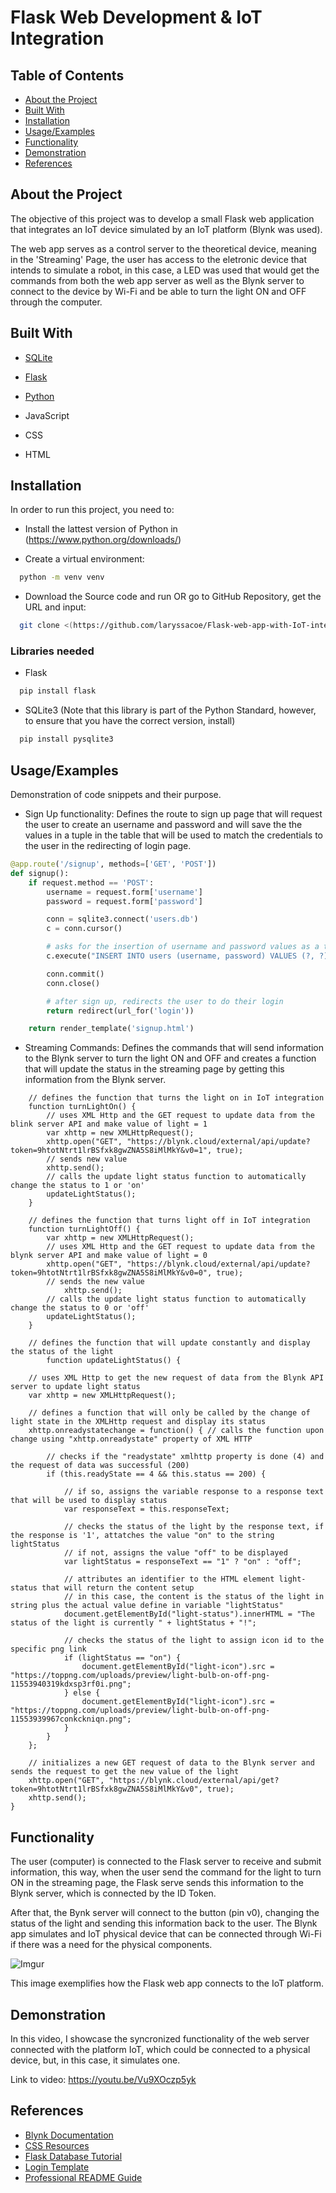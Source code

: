 
# Flask Web Development & IoT Integration
## Table of Contents

- [About the Project](#Appendix)
- [Built With](#Documentation)
- [Installation](#Installation)
- [Usage/Examples](#Usage/Examples)
- [Functionality](#Screenshots)
- [Demonstration](#Demo)
- [References](#Acknowledgments)


    
## About the Project

The objective of this project was to develop a small Flask web application that integrates an IoT device simulated by an IoT platform (Blynk was used). 

The web app serves as a control server to the theoretical device, meaning in the 'Streaming' Page, the user has access to the eletronic device that intends to simulate a robot, in this case, a LED was used that would get the commands from both the web app server as well as the Blynk server to connect to the device by Wi-Fi and be able to turn the light ON and OFF through the computer.



## Built With

* [SQLite](https://sqlite.org/index.html)

* [Flask](https://flask.palletsprojects.com/en/2.3.x/)

* [Python](https://www.python.org/)

* JavaScript

* CSS

* HTML


## Installation

In order to run this project, you need to: 

* Install the lattest version of Python in (https://www.python.org/downloads/)

* Create  a virtual environment: 
```bash
  python -m venv venv
```
* Download the Source code and run OR go to GitHub Repository, get the URL and input: 
```bash
  git clone <(https://github.com/laryssacoe/Flask-web-app-with-IoT-integration.git)>
```

### Libraries needed 

* Flask

```bash
  pip install flask
```

* SQLite3 (Note that this library is part of the Python Standard, however, to ensure that you have the correct version, install)

```bash
  pip install pysqlite3
```
     
## Usage/Examples

Demonstration of code snippets and their purpose. 

* Sign Up functionality: 
Defines the route to sign up page that will request the user to create an username and password and will save the the values in a tuple in the table that will be used to match the credentials to the user in the redirecting of login page. 

```python
@app.route('/signup', methods=['GET', 'POST'])
def signup():
    if request.method == 'POST':
        username = request.form['username']
        password = request.form['password']

        conn = sqlite3.connect('users.db')
        c = conn.cursor()

        # asks for the insertion of username and password values as a tuple stored in users
        c.execute("INSERT INTO users (username, password) VALUES (?, ?)", (username, password))

        conn.commit()
        conn.close()

        # after sign up, redirects the user to do their login
        return redirect(url_for('login'))

    return render_template('signup.html')
```


* Streaming Commands: 
Defines the commands that will send information to the Blynk server to turn the light ON and OFF and creates a function that will update the status in the streaming page by getting this information from the Blynk server.

```JavaScrpit
	// defines the function that turns the light on in IoT integration
	function turnLightOn() {
		// uses XML Http and the GET request to update data from the blink server API and make value of light = 1
		var xhttp = new XMLHttpRequest();
		xhttp.open("GET", "https://blynk.cloud/external/api/update?token=9htotNtrt1lrBSfxk8gwZNA5S8iMlMkY&v0=1", true);
		// sends new value
		xhttp.send();
		// calls the update light status function to automatically change the status to 1 or 'on'
		updateLightStatus();
	}

    // defines the function that turns light off in IoT integration
	function turnLightOff() {
		var xhttp = new XMLHttpRequest();
		// uses XML Http and the GET request to update data from the blynk server API and make value of light = 0
		xhttp.open("GET", "https://blynk.cloud/external/api/update?token=9htotNtrt1lrBSfxk8gwZNA5S8iMlMkY&v0=0", true);
		// sends the new value
			xhttp.send();
		// calls the update light status function to automatically change the status to 0 or 'off'
		updateLightStatus();
	}

	// defines the function that will update constantly and display the status of the light
		function updateLightStatus() {

	// uses XML Http to get the new request of data from the Blynk API server to update light status
    var xhttp = new XMLHttpRequest();

    // defines a function that will only be called by the change of light state in the XMLHttp request and display its status
    xhttp.onreadystatechange = function() { // calls the function upon change using "xhttp.onreadystate" property of XML HTTP

        // checks if the "readystate" xmlhttp property is done (4) and the request of data was successful (200)
        if (this.readyState == 4 && this.status == 200) {

            // if so, assigns the variable response to a response text that will be used to display status
            var responseText = this.responseText;

            // checks the status of the light by the response text, if the response is '1', attatches the value "on" to the string lightStatus
            // if not, assigns the value "off" to be displayed
            var lightStatus = responseText == "1" ? "on" : "off";

            // attributes an identifier to the HTML element light-status that will return the content setup
            // in this case, the content is the status of the light in string plus the actual value define in variable "lightStatus"
            document.getElementById("light-status").innerHTML = "The status of the light is currently " + lightStatus + "!";

			// checks the status of the light to assign icon id to the specific png link
            if (lightStatus == "on") {
                document.getElementById("light-icon").src = "https://toppng.com/uploads/preview/light-bulb-on-off-png-11553940319kdxsp3rf0i.png";
            } else {
                document.getElementById("light-icon").src = "https://toppng.com/uploads/preview/light-bulb-on-off-png-11553939967conkckniqn.png";
            }
        }
    };

    // initializes a new GET request of data to the Blynk server and sends the request to get the new value of the light
    xhttp.open("GET", "https://blynk.cloud/external/api/get?token=9htotNtrt1lrBSfxk8gwZNA5S8iMlMkY&v0", true);
    xhttp.send();
}
```


## Functionality

The user (computer) is connected to the Flask server to receive and submit information, this way, when the user send the command for the light to turn ON in the streaming page, the Flask serve sends this information to the Blynk server, which is connected by the ID Token.

After that, the Bynk server will connect to the button (pin v0), changing the status of the light and sending this information back to the user. The Blynk app simulates and IoT physical device that can be connected through Wi-Fi if there was a need for the physical components.

![Imgur](https://i.imgur.com/0nWDGnp.png)

This image exemplifies how the Flask web app connects to the IoT platform. 



## Demonstration

In this video, I showcase the syncronized functionality of the web server connected with the platform IoT, which could be connected to a physical device, but, in this case, it simulates one.

Link to video: https://youtu.be/Vu9XOczp5yk


## References

 - [Blynk Documentation](https://docs.blynk.io/en/blynk.cloud/get-datastream-value)
 - [CSS Resources](https://freefrontend.com/css-code-examples/)
- [Flask Database Tutorial](http://turing.com.br/material/flask/tutorial/setup.html#tutorial-setup)
 - [Login Template](https://bbbootstrap.com/snippets/bootstrap-5-login-form-using-neomorphism-89456141)
 - [Professional README Guide](https://coding-boot-camp.github.io/full-stack/github/professional-readme-guide)
